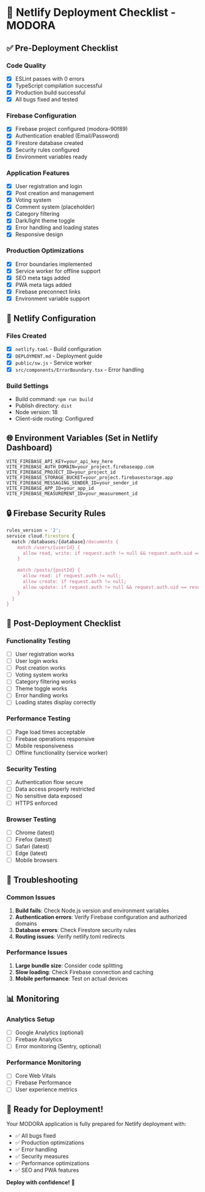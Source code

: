 # 🚀 Netlify Deployment Checklist - MODORA

## ✅ Pre-Deployment Checklist

### Code Quality
- [x] ESLint passes with 0 errors
- [x] TypeScript compilation successful
- [x] Production build successful
- [x] All bugs fixed and tested

### Firebase Configuration
- [x] Firebase project configured (modora-90f89)
- [x] Authentication enabled (Email/Password)
- [x] Firestore database created
- [x] Security rules configured
- [x] Environment variables ready

### Application Features
- [x] User registration and login
- [x] Post creation and management
- [x] Voting system
- [x] Comment system (placeholder)
- [x] Category filtering
- [x] Dark/light theme toggle
- [x] Error handling and loading states
- [x] Responsive design

### Production Optimizations
- [x] Error boundaries implemented
- [x] Service worker for offline support
- [x] SEO meta tags added
- [x] PWA meta tags added
- [x] Firebase preconnect links
- [x] Environment variable support

## 🔧 Netlify Configuration

### Files Created
- [x] `netlify.toml` - Build configuration
- [x] `DEPLOYMENT.md` - Deployment guide
- [x] `public/sw.js` - Service worker
- [x] `src/components/ErrorBoundary.tsx` - Error handling

### Build Settings
- Build command: `npm run build`
- Publish directory: `dist`
- Node version: 18
- Client-side routing: Configured

## 🌐 Environment Variables (Set in Netlify Dashboard)

```
VITE_FIREBASE_API_KEY=your_api_key_here
VITE_FIREBASE_AUTH_DOMAIN=your_project.firebaseapp.com
VITE_FIREBASE_PROJECT_ID=your_project_id
VITE_FIREBASE_STORAGE_BUCKET=your_project.firebasestorage.app
VITE_FIREBASE_MESSAGING_SENDER_ID=your_sender_id
VITE_FIREBASE_APP_ID=your_app_id
VITE_FIREBASE_MEASUREMENT_ID=your_measurement_id
```

## 🔒 Firebase Security Rules

```javascript
rules_version = '2';
service cloud.firestore {
  match /databases/{database}/documents {
    match /users/{userId} {
      allow read, write: if request.auth != null && request.auth.uid == userId;
    }
    
    match /posts/{postId} {
      allow read: if request.auth != null;
      allow create: if request.auth != null;
      allow update: if request.auth != null && request.auth.uid == resource.data.userId;
    }
  }
}
```

## 📱 Post-Deployment Checklist

### Functionality Testing
- [ ] User registration works
- [ ] User login works
- [ ] Post creation works
- [ ] Voting system works
- [ ] Category filtering works
- [ ] Theme toggle works
- [ ] Error handling works
- [ ] Loading states display correctly

### Performance Testing
- [ ] Page load times acceptable
- [ ] Firebase operations responsive
- [ ] Mobile responsiveness
- [ ] Offline functionality (service worker)

### Security Testing
- [ ] Authentication flow secure
- [ ] Data access properly restricted
- [ ] No sensitive data exposed
- [ ] HTTPS enforced

### Browser Testing
- [ ] Chrome (latest)
- [ ] Firefox (latest)
- [ ] Safari (latest)
- [ ] Edge (latest)
- [ ] Mobile browsers

## 🚨 Troubleshooting

### Common Issues
1. **Build fails**: Check Node.js version and environment variables
2. **Authentication errors**: Verify Firebase configuration and authorized domains
3. **Database errors**: Check Firestore security rules
4. **Routing issues**: Verify netlify.toml redirects

### Performance Issues
1. **Large bundle size**: Consider code splitting
2. **Slow loading**: Check Firebase connection and caching
3. **Mobile performance**: Test on actual devices

## 📊 Monitoring

### Analytics Setup
- [ ] Google Analytics (optional)
- [ ] Firebase Analytics
- [ ] Error monitoring (Sentry, optional)

### Performance Monitoring
- [ ] Core Web Vitals
- [ ] Firebase Performance
- [ ] User experience metrics

## 🎉 Ready for Deployment!

Your MODORA application is fully prepared for Netlify deployment with:
- ✅ All bugs fixed
- ✅ Production optimizations
- ✅ Error handling
- ✅ Security measures
- ✅ Performance optimizations
- ✅ SEO and PWA features

**Deploy with confidence!** 🚀 